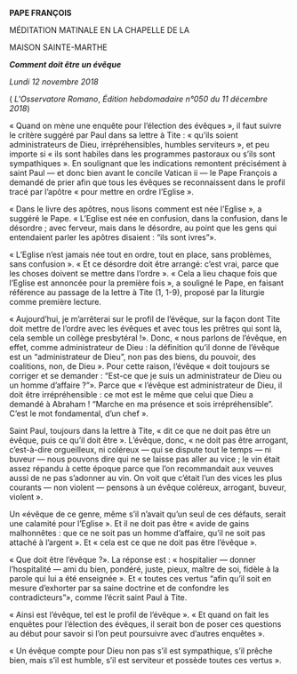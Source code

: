 **PAPE FRANÇOIS**

MÉDITATION MATINALE EN LA CHAPELLE DE LA

MAISON SAINTE-MARTHE

***Comment doit être un évêque***

*Lundi 12 novembre 2018*

( *L'Osservatore Romano*, *Édition hebdomadaire n°050 du 11 décembre 2018*)

« Quand on mène une enquête pour l’élection des évêques », il faut suivre le critère suggéré par Paul dans sa lettre à Tite : « qu’ils soient administrateurs de Dieu, irrépréhensibles, humbles serviteurs », et peu importe si « ils sont habiles dans les programmes pastoraux ou s’ils sont sympathiques ». En soulignant que les indications remontent précisément à saint Paul — et donc bien avant le concile Vatican ii — le Pape François a demandé de prier afin que tous les évêques se reconnaissent dans le profil tracé par l’apôtre « pour mettre en ordre l’Eglise ».

« Dans le livre des apôtres, nous lisons comment est née l’Eglise », a suggéré le Pape. « L’Eglise est née en confusion, dans la confusion, dans le désordre ; avec ferveur, mais dans le désordre, au point que les gens qui entendaient parler les apôtres disaient : “ils sont ivres”».

« L’Eglise n’est jamais née tout en ordre, tout en place, sans problèmes, sans confusion ». « Et ce désordre doit être arrangé: c’est vrai, parce que les choses doivent se mettre dans l’ordre ». « Cela a lieu chaque fois que l’Eglise est annoncée pour la première fois », a souligné le Pape, en faisant référence au passage de la lettre à Tite (1, 1-9), proposé par la liturgie comme première lecture.

« Aujourd’hui, je m’arrêterai sur le profil de l’évêque, sur la façon dont Tite doit mettre de l’ordre avec les évêques et avec tous les prêtres qui sont là, cela semble un collège presbytéral !». Donc, « nous parlons de l’évêque, en effet, comme administrateur de Dieu : la définition qu’il donne de l’évêque est un “administrateur de Dieu”, non pas des biens, du pouvoir, des coalitions, non, de Dieu ». Pour cette raison, l’évêque « doit toujours se corriger et se demander : “Est-ce que je suis un administrateur de Dieu ou un homme d’affaire ?”». Parce que « l’évêque est administrateur de Dieu, il doit être irrépréhensible : ce mot est le même que celui que Dieu a demandé à Abraham ! “Marche en ma présence et sois irrépréhensible”. C’est le mot fondamental, d’un chef ».

Saint Paul, toujours dans la lettre à Tite, « dit ce que ne doit pas être un évêque, puis ce qu’il doit être ». L’évêque, donc, « ne doit pas être arrogant, c’est-à-dire orgueilleux, ni coléreux — qui se dispute tout le temps — ni buveur — nous pouvons dire qui ne se laisse pas aller au vice ; le vin était assez répandu à cette époque parce que l’on recommandait aux veuves aussi de ne pas s’adonner au vin. On voit que c’était l’un des vices les plus courants — non violent — pensons à un évêque coléreux, arrogant, buveur, violent ».

Un «évêque de ce genre, même s’il n’avait qu’un seul de ces défauts, serait une calamité pour l’Eglise ». Et il ne doit pas être « avide de gains malhonnêtes : que ce ne soit pas un homme d’affaire, qu’il ne soit pas attaché à l’argent ». Et « cela est ce que ne doit pas être l’évêque ».

« Que doit être l’évêque ?». La réponse est : « hospitalier — donner l’hospitalité — ami du bien, pondéré, juste, pieux, maître de soi, fidèle à la parole qui lui a été enseignée ». Et « toutes ces vertus “afin qu’il soit en mesure d’exhorter par sa saine doctrine et de confondre les contradicteurs”», comme l’écrit saint Paul à Tite.

« Ainsi est l’évêque, tel est le profil de l’évêque ». « Et quand on fait les enquêtes pour l’élection des évêques, il serait bon de poser ces questions au début pour savoir si l’on peut poursuivre avec d’autres enquêtes ».

« Un évêque compte pour Dieu non pas s’il est sympathique, s’il prêche bien, mais s’il est humble, s’il est serviteur et possède toutes ces vertus ».